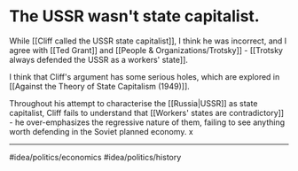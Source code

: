 # The USSR wasn't state capitalist.
While [[Cliff called the USSR state capitalist]], I think he was incorrect, and I agree with [[Ted Grant]] and [[People & Organizations/Trotsky]] - [[Trotsky always defended the USSR as a workers' state]]. 

I think that Cliff's argument has some serious holes, which are explored in [[Against the Theory of State Capitalism (1949)]]. 

Throughout his attempt to characterise the [[Russia|USSR]] as state capitalist, Cliff fails to understand that [[Workers' states are contradictory]] - he over-emphasizes the regressive nature of them, failing to see anything worth defending in the Soviet planned economy. x

---
#idea/politics/economics 
#idea/politics/history 